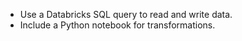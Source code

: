 - Use a Databricks SQL query to read and write data.
- Include a Python notebook for transformations.